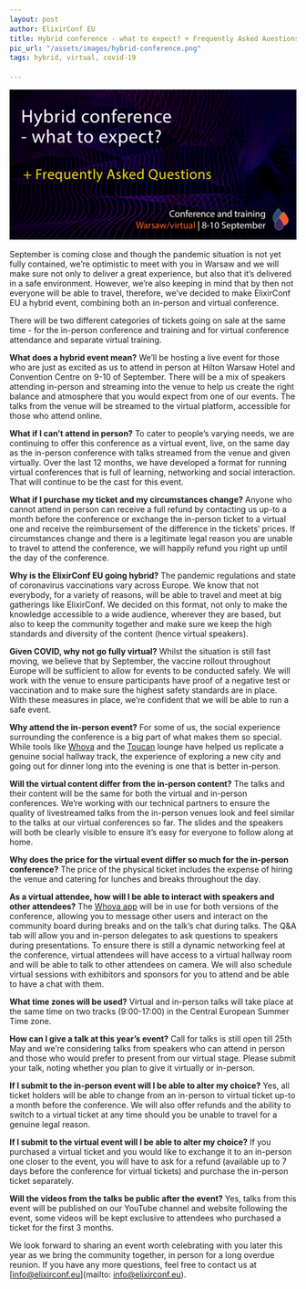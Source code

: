 ```yaml
---
layout: post
author: ElixirConf EU
title: Hybrid conference - what to expect? + Frequently Asked Auestions
pic_url: "/assets/images/hybrid-conference.png"
tags: hybrid, virtual, covid-19

---
```

![](/assets/images/hybrid-conference.png)

September is coming close and though the pandemic situation is not yet fully contained, we’re optimistic to meet with you in Warsaw and we will make sure not only to deliver a great experience, but also that it’s delivered in a safe environment. However, we’re also keeping in mind that by then not everyone will be able to travel, therefore, we’ve decided to make ElixirConf EU a hybrid event, combining both an in-person and virtual conference.

There will be two different categories of tickets going on sale at the same time - for the in-person conference and training and for virtual conference attendance and separate virtual training.

**What does a hybrid event mean?** We’ll be hosting a live event for those who are just as excited as us to attend in person at Hilton Warsaw Hotel and Convention Centre on 9-10 of September. There will be a mix of speakers attending in-person and streaming into the venue to help us create the right balance and atmosphere that you would expect from one of our events. The talks from the venue will be streamed to the virtual platform, accessible for those who attend online.

**What if I can’t attend in person?** To cater to people’s varying needs, we are continuing to offer this conference as a virtual event, live, on the same day as the in-person conference with talks streamed from the venue and given virtually. Over the last 12 months, we have developed a format for running virtual conferences that is full of learning, networking and social interaction. That will continue to be the cast for this event.

**What if I purchase my ticket and my circumstances change?** Anyone who cannot attend in person can receive a full refund by contacting us up-to a month before the conference or exchange the in-person ticket to a virtual one and receive the reimbursement of the difference in the tickets’ prices. If circumstances change and there is a legitimate legal reason you are unable to travel to attend the conference, we will happily refund you right up until the day of the conference.

**Why is the ElixirConf EU going hybrid?**
The pandemic regulations and state of coronavirus vaccinations vary across Europe. We know that not everybody, for a variety of reasons, will be able to travel and meet at big gatherings like ElixirConf. We decided on this format, not only to make the knowledge accessible to a wide audience, wherever they are based, but also to keep the community together and make sure we keep the high standards and diversity of the content (hence virtual speakers).

**Given COVID, why not go fully virtual?**
Whilst the situation is still fast moving, we believe that by September, the vaccine rollout throughout Europe will be sufficient to allow for events to be conducted safely. We will work with the venue to ensure participants have proof of a negative test or vaccination and to make sure the highest safety standards are in place. With these measures in place, we’re confident that we will be able to run a safe event.

**Why attend the in-person event?**
For some of us, the social experience surrounding the conference is a big part of what makes them so special. While tools like [Whova](https://youtu.be/pK1hnGIR0EI) and the [Toucan](https://youtu.be/7O2AC4QHfX0) lounge have helped us replicate a genuine social hallway track, the experience of exploring a new city and going out for dinner long into the evening is one that is better in-person.

**Will the virtual content differ from the in-person content?**
The talks and their content will be the same for both the virtual and in-person conferences. We’re working with our technical partners to ensure the quality of livestreamed talks from the in-person venues look and feel similar to the talks at our virtual conferences so far. The slides and the speakers will both be clearly visible to ensure it’s easy for everyone to follow along at home.

**Why does the price for the virtual event differ so much for the in-person conference?**
The price of the physical ticket includes the expense of hiring the venue and catering for lunches and breaks throughout the day.

**As a virtual attendee, how will I be able to interact with speakers and other attendees?**
The [Whova app](https://youtu.be/pK1hnGIR0EI) will be in use for both versions of the conference, allowing you to message other users and interact on the community board during breaks and on the talk’s chat during talks. The Q&A tab will allow you and in-person delegates to ask questions to speakers during presentations. To ensure there is still a dynamic networking feel at the conference, virtual attendees will have access to a virtual hallway room and will be able to talk to other attendees on camera. We will also schedule virtual sessions with exhibitors and sponsors for you to attend and be able to have a chat with them.

**What time zones will be used?**
Virtual and in-person talks will take place at the same time on two tracks (9:00-17:00) in the Central European Summer Time zone.

**How can I give a talk at this year’s event?**
Call for talks is still open till 25th May and we’re considering talks from speakers who can attend in person and those who would prefer to present from our virtual stage. Please submit your talk, noting whether you plan to give it virtually or in-person.

**If I submit to the in-person event will I be able to alter my choice?**
Yes, all ticket holders will be able to change from an in-person to virtual ticket up-to a month before the conference. We will also offer refunds and the ability to switch to a virtual ticket at any time should you be unable to travel for a genuine legal reason.

**If I submit to the virtual event will I be able to alter my choice?**
If you purchased a virtual ticket and you would like to exchange it to an in-person one closer to the event, you will have to ask for a refund (available up to 7 days before the conference for virtual tickets) and purchase the in-person ticket separately.

**Will the videos from the talks be public after the event?**
Yes, talks from this event will be published on our YouTube channel and website following the event, some videos will be kept exclusive to attendees who purchased a ticket for the first 3 months.


We look forward to sharing an event worth celebrating with you later this year as we bring the community together, in person for a long overdue reunion. If you have any more questions, feel free to contact us at [info@elixirconf.eu](mailto: info@elixirconf.eu).
